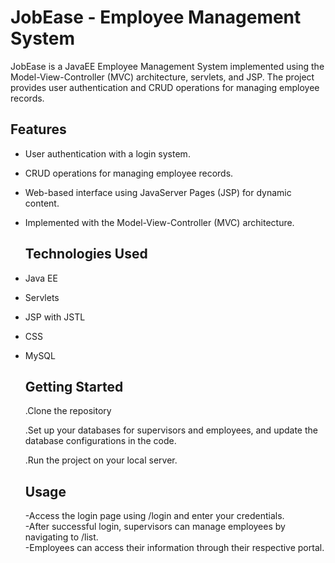 # JobEase - Employee Management System
JobEase is a JavaEE Employee Management System implemented using the Model-View-Controller (MVC) architecture, servlets, and JSP.
The project provides user authentication and CRUD operations for managing employee records.
## Features

- User authentication with a login system.
- CRUD operations for managing employee records.
- Web-based interface using JavaServer Pages (JSP) for dynamic content.
- Implemented with the Model-View-Controller (MVC) architecture.

  ## Technologies Used

- Java EE
- Servlets
- JSP with JSTL
- CSS
- MySQL

  ## Getting Started
  
  .Clone the repository
     
  .Set up your databases for supervisors and employees, and update the database configurations in the code.

  .Run the project on your local server.
  ## Usage  
  -Access the login page using /login and enter your credentials.<br>
  -After successful login, supervisors can manage employees by navigating to /list.<br>
  -Employees can access their information through their respective portal.<br>
  
   
